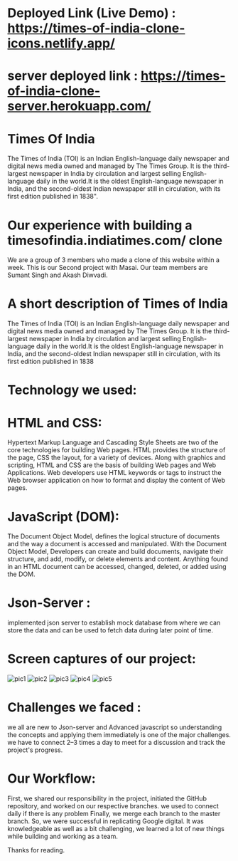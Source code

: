 # Deployed Link (Live Demo) : https://times-of-india-clone-icons.netlify.app/
# server deployed link : https://times-of-india-clone-server.herokuapp.com/
# Times Of India
The Times of India (TOI) is an Indian English-language daily newspaper and digital news media owned and managed by The Times Group. It is the third-largest newspaper in India by circulation and largest selling English-language daily in the world.It is the oldest English-language newspaper in India, and the second-oldest Indian newspaper still in circulation, with its first edition published in 1838".

# Our experience with building a timesofindia.indiatimes.com/ clone
We are a group of 3 members who made a clone of this website within a week. This is our Second project with Masai. Our team members are Sumant Singh and Akash Diwvadi. 

# A short description of Times of India
The Times of India (TOI) is an Indian English-language daily newspaper and digital news media owned and managed by The Times Group. It is the third-largest newspaper in India by circulation and largest selling English-language daily in the world.It is the oldest English-language newspaper in India, and the second-oldest Indian newspaper still in circulation, with its first edition published in 1838

# Technology we used:
# HTML and CSS:
Hypertext Markup Language and Cascading Style Sheets are two of the core technologies for building Web pages. HTML provides the structure of the page, CSS the layout, for a variety of devices. Along with graphics and scripting, HTML and CSS are the basis of building Web pages and Web Applications. Web developers use HTML keywords or tags to instruct the Web browser application on how to format and display the content of Web pages.

# JavaScript (DOM): 
The Document Object Model, defines the logical structure of documents and the way a document is accessed and manipulated. With the Document Object Model, Developers can create and build documents, navigate their structure, and add, modify, or delete elements and content. Anything found in an HTML document can be accessed, changed, deleted, or added using the DOM.
# Json-Server : 
implemented json server to establish mock database from where we can store the data and can be used to fetch data during later point of time.

# Screen captures of our project:
![pic1](https://user-images.githubusercontent.com/42299065/143770605-664926de-ba0f-4c1d-990d-b159d4518bdf.png)
![pic2](https://user-images.githubusercontent.com/42299065/143770627-0bbc2667-345a-4967-beef-459c728651c5.png)
![pic3](https://user-images.githubusercontent.com/42299065/143770646-0abfac3d-6868-4f8c-9b18-fad60af8af5f.png)
![pic4](https://user-images.githubusercontent.com/42299065/143770652-69ade486-473a-45d7-8990-ad113409f459.png)
![pic5](https://user-images.githubusercontent.com/42299065/143770665-c918936f-d49d-493e-a6e9-9f9a72482fba.png)

# Challenges we faced :
we all are new to Json-server and Advanced javascript so understanding the concepts and applying them immediately is one of the major challenges. we have to connect 2–3 times a day to meet for a discussion and track the project's progress.

# Our Workflow:
First, we shared our responsibility in the project, initiated the GitHub repository, and worked on our respective branches. we used to connect daily if there is any problem Finally, we merge each branch to the master branch. So, we were successful in replicating Google digital. It was knowledgeable as well as a bit challenging, we learned a lot of new things while building and working as a team.

Thanks for reading.

